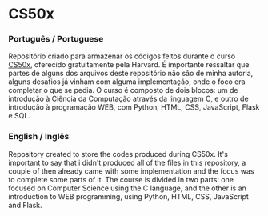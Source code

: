 # CS50x

### Português / Portuguese
Repositório criado para armazenar os códigos feitos durante o curso [CS50x](https://cs50.harvard.edu/x/2023/), oferecido 
gratuitamente pela Harvard. É importante ressaltar que partes de alguns dos arquivos
deste repositório não são de minha autoria, alguns desafios já vinham com alguma implementação,
onde o foco era completar o que se pedia.
O curso é composto de dois blocos: um de introdução à Ciência da Computação através da linguagem C, e
outro de introdução à programação WEB, com Python, HTML, CSS, JavaScript, Flask e SQL.

### English / Inglês
Repository created to store the codes produced during CS50x. It's important
to say that i didn't produced all of the files in this repository, a couple of then already came
with some implementation and the focus was to complete some parts of it.
The course is divided in two parts: one focused on Computer Science using the C language, and the other is an introduction to WEB programming, using Python, HTML, CSS, JavaScript and Flask.